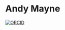 # Andy Mayne

[![ORCID](https://img.shields.io/badge/ORCID-0000--0003--1263--2286-brightgreen)](https://orcid.org/0000-0003-1263-2286)